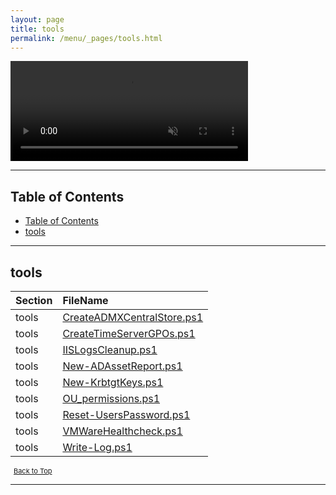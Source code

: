 ```yaml
---
layout: page
title: tools
permalink: /menu/_pages/tools.html
---
```


<video width="380" height="160" controls autoplay loop muted>
    <source src="/assets/menu/tools.mp4" type="video/mp4">
    Your browser does not support the video tag.
</video>

---

## Table of Contents

- [Table of Contents](#table-of-contents)
- [tools](#tools)

---

## tools

| Section | FileName                                                            |
| :------ | :------------------------------------------------------------------ |
| tools   | [CreateADMXCentralStore.ps1](/_posts/tools/CreateADMXCentralStore/) |
| tools   | [CreateTimeServerGPOs.ps1](/_posts/tools/CreateTimeServerGPOs/)     |
| tools   | [IISLogsCleanup.ps1](/_posts/tools/IISLogsCleanup/)                 |
| tools   | [New-ADAssetReport.ps1](/_posts/tools/New-ADAssetReport/)           |
| tools   | [New-KrbtgtKeys.ps1](/_posts/tools/New-KrbtgtKeys/)                 |
| tools   | [OU_permissions.ps1](/_posts/tools/OU_permissions/)                 |
| tools   | [Reset-UsersPassword.ps1](/_posts/tools/Reset-UsersPassword/)       |
| tools   | [VMWareHealthcheck.ps1](/_posts/tools/VMWareHealthcheck/)           |
| tools   | [Write-Log.ps1](/_posts/tools/Write-Log/)                           |

<span style="font-size:11px;"><a href="#"><i class="fas fa-caret-up" aria-hidden="true" style="color: white; margin-right:5px;"></i>Back to Top</a></span>

---
